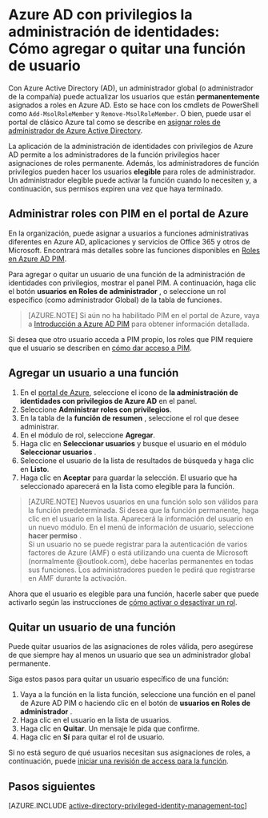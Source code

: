 <properties
   pageTitle="Cómo agregar o quitar un rol de usuario | Microsoft Azure"
   description="Obtenga información sobre cómo agregar funciones a identidades con privilegios con la aplicación de Azure Active Directory con privilegios la administración de identidades."
   services="active-directory"
   documentationCenter=""
   authors="kgremban"
   manager="femila"
   editor=""/>

<tags
   ms.service="active-directory"
   ms.devlang="na"
   ms.topic="article"
   ms.tgt_pltfrm="na"
   ms.workload="identity"
   ms.date="10/24/2016"
   ms.author="kgremban"/>

# <a name="azure-ad-privileged-identity-management-how-to-add-or-remove-a-user-role"></a>Azure AD con privilegios la administración de identidades: Cómo agregar o quitar una función de usuario

Con Azure Active Directory (AD), un administrador global (o administrador de la compañía) puede actualizar los usuarios que están **permanentemente** asignados a roles en Azure AD. Esto se hace con los cmdlets de PowerShell como `Add-MsolRoleMember` y `Remove-MsolRoleMember`. O bien, puede usar el portal de clásico Azure tal como se describe en [asignar roles de administrador de Azure Active Directory](active-directory-assign-admin-roles.md).

La aplicación de la administración de identidades con privilegios de Azure AD permite a los administradores de la función privilegios hacer asignaciones de roles permanente. Además, los administradores de función privilegios pueden hacer los usuarios **elegible** para roles de administrador. Un administrador elegible puede activar la función cuando lo necesiten y, a continuación, sus permisos expiren una vez que haya terminado.

## <a name="manage-roles-with-pim-in-the-azure-portal"></a>Administrar roles con PIM en el portal de Azure

En la organización, puede asignar a usuarios a funciones administrativas diferentes en Azure AD, aplicaciones y servicios de Office 365 y otros de Microsoft.  Encontrará más detalles sobre las funciones disponibles en [Roles en Azure AD PIM](active-directory-privileged-identity-management-roles.md).

Para agregar o quitar un usuario de una función de la administración de identidades con privilegios, mostrar el panel PIM. A continuación, haga clic el botón **usuarios en Roles de administrador** , o seleccione un rol específico (como administrador Global) de la tabla de funciones.

> [AZURE.NOTE] Si aún no ha habilitado PIM en el portal de Azure, vaya a [Introducción a Azure AD PIM](active-directory-privileged-identity-management-getting-started.md) para obtener información detallada.

Si desea que otro usuario acceda a PIM propio, los roles que PIM requiere que el usuario se describen en [cómo dar acceso a PIM](active-directory-privileged-identity-management-how-to-give-access-to-pim.md).

## <a name="add-a-user-to-a-role"></a>Agregar un usuario a una función

1. En el [portal de Azure](https://portal.azure.com/), seleccione el icono de **la administración de identidades con privilegios de Azure AD** en el panel.
2. Seleccione **Administrar roles con privilegios**.
3. En la tabla de la **función de resumen** , seleccione el rol que desee administrar.
4. En el módulo de rol, seleccione **Agregar**.
5. Haga clic en **Seleccionar usuarios** y busque el usuario en el módulo **Seleccionar usuarios** .  
6. Seleccione el usuario de la lista de resultados de búsqueda y haga clic en **Listo**.
4. Haga clic en **Aceptar** para guardar la selección. El usuario que ha seleccionado aparecerá en la lista como elegible para la función.

> [AZURE.NOTE]
>Nuevos usuarios en una función solo son válidos para la función predeterminada. Si desea que la función permanente, haga clic en el usuario en la lista. Aparecerá la información del usuario en un nuevo módulo. En el menú de información de usuario, seleccione **hacer permiso** .  
>Si un usuario no se puede registrar para la autenticación de varios factores de Azure (AMF) o está utilizando una cuenta de Microsoft (normalmente @outlook.com), debe hacerlas permanentes en todas sus funciones. Los administradores pueden le pedirá que registrarse en AMF durante la activación.

Ahora que el usuario es elegible para una función, hacerle saber que puede activarlo según las instrucciones de [cómo activar o desactivar un rol](active-directory-privileged-identity-management-how-to-activate-role.md).

## <a name="remove-a-user-from-a-role"></a>Quitar un usuario de una función

Puede quitar usuarios de las asignaciones de roles válida, pero asegúrese de que siempre hay al menos un usuario que sea un administrador global permanente.

Siga estos pasos para quitar un usuario específico de una función:

1. Vaya a la función en la lista función, seleccione una función en el panel de Azure AD PIM o haciendo clic en el botón de **usuarios en Roles de administrador** .
2. Haga clic en el usuario en la lista de usuarios.
3. Haga clic en **Quitar**. Un mensaje le pida que confirme.
4. Haga clic en **Sí** para quitar el rol de usuario.

Si no está seguro de qué usuarios necesitan sus asignaciones de roles, a continuación, puede [iniciar una revisión de access para la función](active-directory-privileged-identity-management-how-to-start-security-review.md).


<!--Every topic should have next steps and links to the next logical set of content to keep the customer engaged-->
## <a name="next-steps"></a>Pasos siguientes
[AZURE.INCLUDE [active-directory-privileged-identity-management-toc](../../includes/active-directory-privileged-identity-management-toc.md)]
